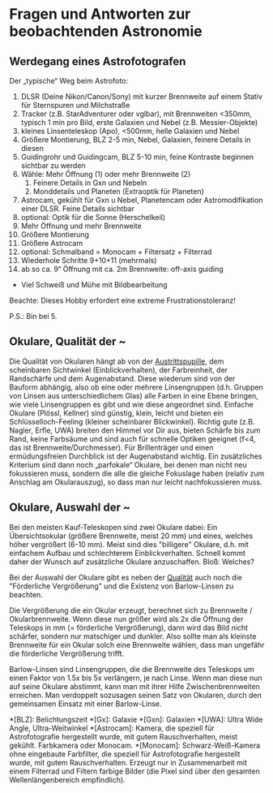 # Fragen und Antworten zur beobachtenden Astronomie 

## Werdegang eines Astrofotografen

Der „typische“ Weg beim Astrofoto:

1. DLSR (Deine Nikon/Canon/Sony) mit kurzer Brennweite auf einem Stativ für Sternspuren und Milchstraße
2. Tracker (z.B. StarAdventurer oder vglbar), mit Brennweiten <350mm, typisch 1 min pro Bild, erste Galaxien und Nebel (z.B. Messier-Objekte)
3. kleines Linsenteleskop (Apo), <500mm, helle Galaxien und Nebel
4. Größere Montierung, BLZ 2-5 min, Nebel, Galaxien, feinere Details in diesen
5. Guidingrohr und Guidingcam, BLZ 5-10 min, feine Kontraste beginnen sichtbar zu werden
6. Wähle: Mehr Öffnung (1) oder mehr Brennweite (2)
    1. Feinere Details in Gxn und Nebeln
    2. Monddetails und Planeten (Extraoptik für Planeten)
7. Astrocam, gekühlt für Gxn u Nebel, Planetencam oder Astromodifikation einer DLSR. Feine Details sichtbar
8. optional: Optik für die Sonne (Herschelkeil)
9. Mehr Öffnung und mehr Brennweite
10. Größere Montierung
11. Größere Astrocam
12. optional: Schmalband = Monocam + Filtersatz + Filterrad
13. Wiederhole Schritte 9+10+11 (mehrmals)
14. ab so ca. 9“ Öffnung mit ca. 2m Brennweite: off-axis guiding

+ Viel Schweiß und Mühe mit Bildbearbeitung 

Beachte: Dieses Hobby erfordert eine extreme Frustrationstoleranz!

P.S.: Bin bei 5.

## Okulare, Qualität der ~

Die Qualität von Okularen hängt ab von der [Austrittspupille](https://de.wikipedia.org/wiki/Pupille_(Optik)#Durchmesser_der_Austrittspupille), dem scheinbaren Sichtwinkel (Einblickverhalten), der Farbreinheit, der Randschärfe und dem Augenabstand. Diese wiederum sind von der Bauform abhängig, also ob eine oder mehrere Linsengruppen (d.h. Gruppen von Linsen aus unterschiedlichem Glas) alle Farben in eine Ebene bringen, wie viele Linsengruppen es gibt und wie diese angeordnet sind. Einfache Okulare (Plössl, Kellner) sind günstig, klein, leicht und bieten ein Schlüsselloch-Feeling (kleiner scheinbarer Blickwinkel). Richtig gute (z.B. Nagler, Erfle, UWA) breiten den Himmel vor Dir aus, bieten Schärfe bis zum Rand, keine Farbsäume und sind auch für schnelle Optiken geeignet (f<4, das ist Brennweite/Durchmesser). Für Brillenträger und einen ermüdungsfreien Durchblick ist der Augenabstand wichtig. Ein zusätzliches Kriterium sind dann noch „parfokale“ Okulare, bei denen man nicht neu fokussieren muss, sondern die alle die gleiche Fokuslage haben (relativ zum Anschlag am Okularauszug), so dass man nur leicht nachfokussieren muss. 

## Okulare, Auswahl der ~

Bei den meisten Kauf-Teleskopen sind zwei Okulare dabei: Ein Übersichtsokular (größere Brennweite, meist 20 mm) und eines, welches höher vergrößert (6-10 mm). Meist sind dies "billigere" Okulare, d.h. mit einfachem Aufbau und schlechterem Einblickverhalten. Schnell kommt daher der Wunsch auf zusätzliche Okulare anzuschaffen. Bloß: Welches?

Bei der Auswahl der Okulare gibt es neben der [Qualität](#okulare-qualität-der) auch noch die "Förderliche Vergrößerung" und die Existenz von Barlow-Linsen zu beachten. 

Die Vergrößerung die ein Okular erzeugt, berechnet sich zu Brennweite / Okularbrennweite. Wenn diese nun größer wird als 2x die Öffnung der Teleskops in mm (= förderliche Vergrößerung), dann wird das Bild nicht schärfer, sondern nur matschiger und dunkler. Also sollte man als kleinste Brennweite für ein Okular solch eine Brennweite wählen, dass man ungefähr die förderliche Vergrößerung trifft. 

Barlow-Linsen sind Linsengruppen, die die Brennweite des Teleskops um einen Faktor von 1.5x bis 5x verlängern, je nach Linse. Wenn man diese nun auf seine Okulare abstimmt, kann man mit ihrer Hilfe Zwischenbrennweiten erreichen. Man verdoppelt sozusagen seinen Satz von Okularen, durch den gemeinsamen Einsatz mit einer Barlow-Linse.

*[BLZ]: Belichtungszeit
*[Gx]: Galaxie
*[Gxn]: Galaxien
*[UWA]: Ultra Wide Angle, Ultra-Weitwinkel
*[Astrocam]: Kamera, die speziell für Astrofotografie hergestellt wurde, mit gutem Rauschverhalten, meist gekühlt. Farbkamera oder Monocam.
*[Monocam]: Schwarz-Weiß-Kamera ohne eingebaute Farbfilter, die speziell für Astrofotografie hergestellt wurde, mit gutem Rauschverhalten. Erzeugt nur in Zusammenarbeit mit einem Filterrad und Filtern farbige Bilder (die Pixel sind über den gesamten Wellenlängenbereich empfindlich).
